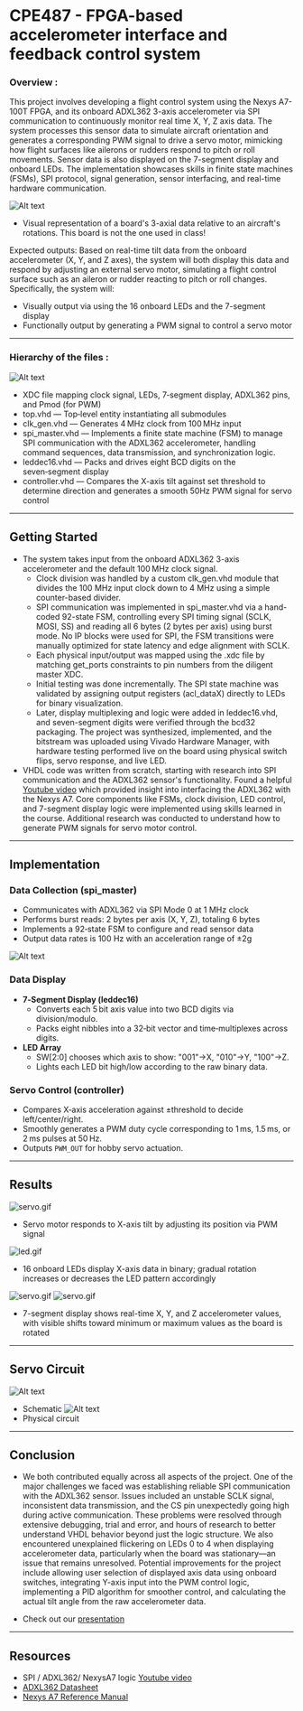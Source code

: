 # CPE487 - FPGA-based accelerometer interface and feedback control system

### Overview :
This project involves developing a flight control system using the Nexys A7-100T FPGA, and its onboard ADXL362 3-axis accelerometer via SPI communication to continuously monitor real time X, Y, Z axis data. The system processes this sensor data to simulate aircraft orientation and generates a corresponding PWM signal to drive a servo motor, mimicking how flight surfaces like ailerons or rudders respond to pitch or roll movements. Sensor data is also displayed on the 7-segment display and onboard LEDs. The implementation showcases skills in finite state machines (FSMs), SPI protocol, signal generation, sensor interfacing, and real-time hardware communication.

 ![Alt text](visual1.png)
 - Visual representation of a board's 3-axial data relative to an aircraft's rotations. This board is not the one used in class!


Expected outputs: 
Based on real-time tilt data from the onboard accelerometer (X, Y, and Z axes), the system will both display this data and respond by adjusting an external servo motor, simulating a flight control surface such as an aileron or rudder reacting to pitch or roll changes. Specifically, the system will: 
- Visually output via using the 16 onboard LEDs and the 7-segment display
- Functionally output by generating a PWM signal to control a servo motor

-----------------------
### Hierarchy of the files : 
![Alt text](Hierarchy.png)
- XDC file mapping clock signal, LEDs, 7‑segment display, ADXL362 pins, and Pmod (for PWM)
- top.vhd        — Top‑level entity instantiating all submodules
- clk_gen.vhd    — Generates 4 MHz clock from 100 MHz input
- spi_master.vhd — Implements a finite state machine (FSM) to manage SPI communication with the ADXL362 accelerometer, handling command sequences, data transmission, and synchronization logic.
- leddec16.vhd   — Packs and drives eight BCD digits on the seven‑segment display
- controller.vhd — Compares the X-axis tilt against set threshold to determine direction and generates a smooth 50Hz PWM signal for servo control


---------

## Getting Started
- The system takes input from the onboard ADXL362 3-axis accelerometer and the default 100 MHz clock signal. 
   -  Clock division was handled by a custom clk_gen.vhd module that divides the 100 MHz input clock down to 4 MHz using a simple counter-based divider.
   - SPI communication was implemented in spi_master.vhd via a hand-coded 92-state FSM, controlling every SPI timing signal (SCLK, MOSI, SS) and reading all 6 bytes (2 bytes per axis) using burst mode. No IP blocks were used for SPI, the FSM transitions were manually optimized for state latency and edge alignment with SCLK.
   - Each physical input/output was mapped using the .xdc file by matching get_ports constraints to pin numbers from the diligent master XDC.
   - Initial testing was done incrementally. The SPI state machine was validated by assigning output registers (acl_dataX) directly to LEDs for binary visualization.
   - Later, display multiplexing and logic were added in leddec16.vhd, and seven-segment digits were verified through the bcd32 packaging. The project was synthesized, implemented, and the bitstream was uploaded using Vivado Hardware Manager, with hardware testing performed live on the board using physical switch flips, servo response, and live LED.
- VHDL code was written from scratch, starting with research into SPI communication and the ADXL362 sensor's functionality. Found a helpful [Youtube video](https://www.youtube.com/watch?v=7b3YwQWwvXM) which provided insight into interfacing the ADXL362 with the Nexys A7. Core components like FSMs, clock division, LED control, and 7-segment display logic were implemented using skills learned in the course. Additional research was conducted to understand how to generate PWM signals for servo motor control.

---------
## Implementation

### Data Collection (spi_master)
- Communicates with ADXL362 via SPI Mode 0 at 1 MHz clock
- Performs burst reads: 2 bytes per axis (X, Y, Z), totaling 6 bytes
- Implements a 92‑state FSM to configure and read sensor data
- Output data rates is 100 Hz with an acceleration range of ±2g

 ![Alt text](FSM.png)


### Data Display
- **7‑Segment Display (leddec16)**
  - Converts each 5 bit axis value into two BCD digits via division/modulo.
  - Packs eight nibbles into a 32‑bit vector and time‑multiplexes across digits.
- **LED Array**
  - SW[2:0] chooses which axis to show: "001"→X, "010"→Y, "100"→Z.
  - Lights each LED bit high/low according to the raw binary data.

### Servo Control (controller)
- Compares X‑axis acceleration against ±threshold to decide left/center/right.
- Smoothly generates a PWM duty cycle corresponding to 1 ms, 1.5 ms, or 2 ms pulses at 50 Hz.
- Outputs `PWM_OUT` for hobby servo actuation.

---------
## Results
![servo.gif](v1-ezgif.com-optimize.gif)
- Servo motor responds to X-axis tilt by adjusting its position via PWM signal
  
![led.gif](v2-ezgif.com-optimize.gif)
- 16 onboard LEDs display X-axis data in binary; gradual rotation increases or decreases the LED pattern accordingly

![servo.gif](v3-ezgif.com-optimize.gif)
![servo.gif](v4-ezgif.com-optimize.gif)
- 7-segment display shows real-time X, Y, and Z accelerometer values, with visible shifts toward minimum or maximum values as the board is rotated


---------
## Servo Circuit
![Alt text](Schematic.png)
- Schematic
![Alt text](Circuit.png)
- Physical circuit
  
---------
## Conclusion
- We both contributed equally across all aspects of the project. One of the major challenges we faced was establishing reliable SPI communication with the ADXL362 sensor. Issues included an unstable SCLK signal, inconsistent data transmission, and the CS pin unexpectedly going high during active communication. These problems were resolved through extensive debugging, trial and error, and hours of research to better understand VHDL behavior beyond just the logic structure. We also encountered unexplained flickering on LEDs 0 to 4 when displaying accelerometer data, particularly when the board was stationary—an issue that remains unresolved. Potential improvements for the project include allowing user selection of displayed axis data using onboard switches, integrating Y-axis input into the PWM control logic, implementing a PID algorithm for smoother control, and calculating the actual tilt angle from the raw accelerometer data.

- Check out our [presentation](Presentation.pdf)
  
---------
## Resources
- SPI / ADXL362/ NexysA7 logic [Youtube video](https://www.youtube.com/watch?v=7b3YwQWwvXM)
- [ADXL362 Datasheet](adxl362.pdf)
- [Nexys A7 Reference Manual](https://digilent.com/reference/programmable-logic/nexys-a7/reference-manual)








